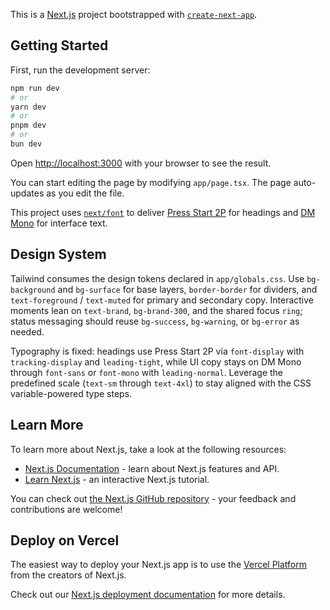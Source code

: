 This is a [Next.js](https://nextjs.org) project bootstrapped with [`create-next-app`](https://nextjs.org/docs/app/api-reference/cli/create-next-app).

## Getting Started

First, run the development server:

```bash
npm run dev
# or
yarn dev
# or
pnpm dev
# or
bun dev
```

Open [http://localhost:3000](http://localhost:3000) with your browser to see the result.

You can start editing the page by modifying `app/page.tsx`. The page auto-updates as you edit the file.

This project uses [`next/font`](https://nextjs.org/docs/app/building-your-application/optimizing/fonts) to deliver [Press Start 2P](https://fonts.google.com/specimen/Press+Start+2P) for headings and [DM Mono](https://fonts.google.com/specimen/DM+Mono) for interface text.

## Design System

Tailwind consumes the design tokens declared in `app/globals.css`. Use `bg-background` and `bg-surface` for base layers, `border-border` for dividers, and `text-foreground` / `text-muted` for primary and secondary copy. Interactive moments lean on `text-brand`, `bg-brand-300`, and the shared focus `ring`; status messaging should reuse `bg-success`, `bg-warning`, or `bg-error` as needed.

Typography is fixed: headings use Press Start 2P via `font-display` with `tracking-display` and `leading-tight`, while UI copy stays on DM Mono through `font-sans` or `font-mono` with `leading-normal`. Leverage the predefined scale (`text-sm` through `text-4xl`) to stay aligned with the CSS variable-powered type steps.

## Learn More

To learn more about Next.js, take a look at the following resources:

- [Next.js Documentation](https://nextjs.org/docs) - learn about Next.js features and API.
- [Learn Next.js](https://nextjs.org/learn) - an interactive Next.js tutorial.

You can check out [the Next.js GitHub repository](https://github.com/vercel/next.js) - your feedback and contributions are welcome!

## Deploy on Vercel

The easiest way to deploy your Next.js app is to use the [Vercel Platform](https://vercel.com/new?utm_medium=default-template&filter=next.js&utm_source=create-next-app&utm_campaign=create-next-app-readme) from the creators of Next.js.

Check out our [Next.js deployment documentation](https://nextjs.org/docs/app/building-your-application/deploying) for more details.
